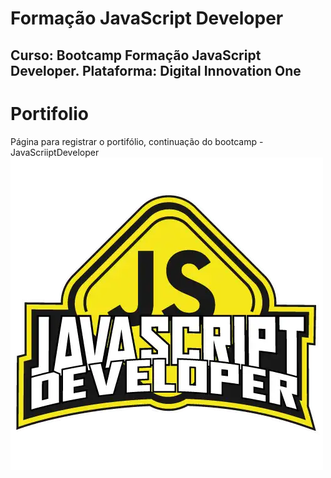 # Formação JavaScript Developer
## Curso: Bootcamp Formação JavaScript Developer. Plataforma: Digital Innovation One
# Portifolio
Página para registrar o portifólio, continuação do bootcamp - JavaScriiptDeveloper
![imagem](https://github.com/agsilvamhm/JavaScriptDeveloper/blob/main/Pokedex/assets/Imagens/Logo_Bootcamp.webp)
